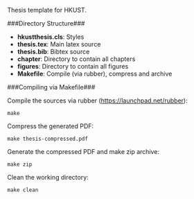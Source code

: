 Thesis template for HKUST.

###Directory Structure###

 - **hkustthesis.cls**: Styles
 - **thesis.tex**: Main latex source
 - **thesis.bib**: Bibtex source
 - **chapter**: Directory to contain all chapters
 - **figures**: Directory to contain all figures
 - **Makefile**: Compile (via rubber), compress and archive

###Compiling via Makefile###

Compile the sources via rubber (https://launchpad.net/rubber):

```
make
```

Compress the generated PDF:

```
make thesis-compressed.pdf
```

Generate the compressed PDF and make zip archive:

```
make zip
```

Clean the working directory:

```
make clean
```


